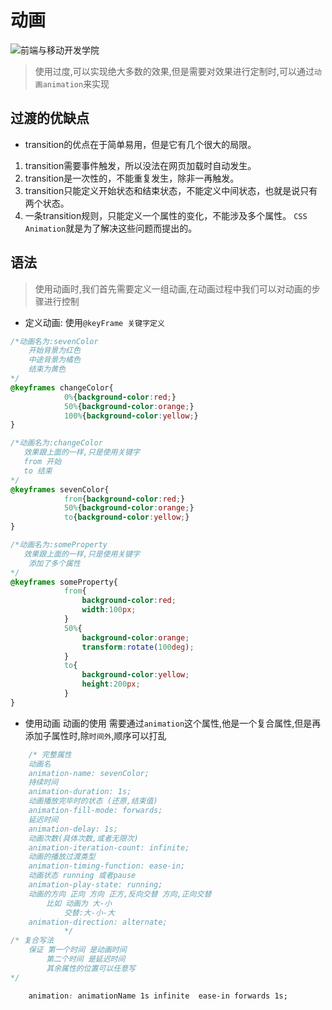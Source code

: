 # 动画




![前端与移动开发学院][1]
>使用过度,可以实现绝大多数的效果,但是需要对效果进行定制时,可以通过`动画animation`来实现


## 过渡的优缺点

* transition的优点在于简单易用，但是它有几个很大的局限。
1. transition需要事件触发，所以没法在网页加载时自动发生。
2. transition是一次性的，不能重复发生，除非一再触发。
3. transition只能定义开始状态和结束状态，不能定义中间状态，也就是说只有两个状态。
4. 一条transition规则，只能定义一个属性的变化，不能涉及多个属性。
`CSS Animation`就是为了解决这些问题而提出的。


## 语法
> 使用动画时,我们首先需要定义一组动画,在动画过程中我们可以对动画的步骤进行控制

* 定义动画:
    使用`@keyFrame 关键字定义`


```css
/*动画名为:sevenColor
    开始背景为红色
    中途背景为橘色
    结束为黄色
*/
@keyframes changeColor{
			0%{background-color:red;}
			50%{background-color:orange;}
			100%{background-color:yellow;}
}

/*动画名为:changeColor
   效果跟上面的一样,只是使用关键字
   from 开始
   to 结束
*/
@keyframes sevenColor{
			from{background-color:red;}
			50%{background-color:orange;}
			to{background-color:yellow;}
}

/*动画名为:someProperty
   效果跟上面的一样,只是使用关键字
    添加了多个属性
*/
@keyframes someProperty{
			from{
			    background-color:red;
			    width:100px;
			}
			50%{
			    background-color:orange;
			    transform:rotate(100deg);
			}
			to{
			    background-color:yellow;
			    height:200px;
			}
}
```


* 使用动画
    动画的使用 需要通过`animation`这个属性,他是一个复合属性,但是再添加子属性时,除`时间外`,顺序可以打乱


```css
	/* 完整属性
	动画名
	animation-name: sevenColor;
	持续时间
	animation-duration: 1s;
    动画播放完毕时的状态 (还原,结束值)
    animation-fill-mode: forwards;
    延迟时间
    animation-delay: 1s;
    动画次数(具体次数,或者无限次)
    animation-iteration-count: infinite;
    动画的播放过渡类型
    animation-timing-function: ease-in;
    动画状态 running 或者pause
    animation-play-state: running;
    动画的方向 正向 方向 正方,反向交替 方向,正向交替
        比如 动画为 大-小
            交替:大-小-大
	animation-direction: alternate;
			*/
/* 复合写法
    保证 第一个时间 是动画时间
        第二个时间 是延迟时间
        其余属性的位置可以任意写
*/

    animation: animationName 1s infinite  ease-in forwards 1s;
```

[1]: http://static.zybuluo.com/antumuFish/xfnngpb23mze67n7y3y9ir3l/desk.jpg






